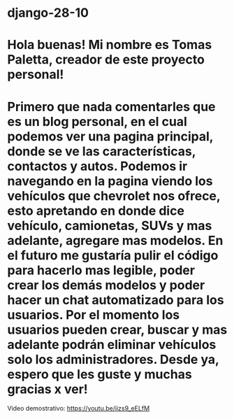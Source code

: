 # django-28-10
# Hola buenas! Mi nombre es Tomas Paletta, creador de este proyecto personal! 
# Primero que nada comentarles que es un blog personal, en el cual podemos ver una pagina principal, donde se ve las características, contactos y autos. Podemos ir navegando en la pagina viendo los vehículos que chevrolet nos ofrece, esto apretando en donde dice vehículo, camionetas, SUVs y mas adelante, agregare mas modelos. En el futuro me gustaría pulir el código para hacerlo mas legible, poder crear los demás modelos y poder hacer un chat automatizado para los usuarios. Por el momento los usuarios pueden crear, buscar y mas adelante podrán eliminar vehículos solo los administradores. Desde ya, espero que les guste y muchas gracias x ver!



Video demostrativo: https://youtu.be/iizs9_eELfM
